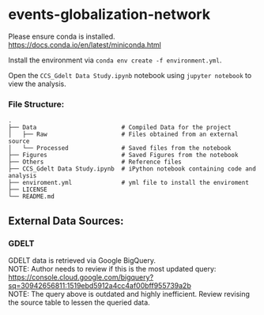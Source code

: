 # events-globalization-network

Please ensure conda is installed. https://docs.conda.io/en/latest/miniconda.html

Install the environment via `conda env create -f environment.yml`.

Open the `CCS_Gdelt Data Study.ipynb` notebook using `jupyter notebook` to view the analysis.

### File Structure:

    .  
    ├── Data                        # Compiled Data for the project  
    │   ├── Raw                     # Files obtained from an external source  
    │   └── Processed               # Saved files from the notebook  
    ├── Figures                     # Saved Figures from the notebook  
    ├── Others                      # Reference files  
    ├── CCS_Gdelt Data Study.ipynb  # iPython notebook containing code and analysis  
    ├── enviroment.yml              # yml file to install the enviroment  
    ├── LICENSE  
    └── README.md  

## External Data Sources:
### GDELT
GDELT data is retrieved via Google BigQuery.  
NOTE: Author needs to review if this is the most updated query: https://console.cloud.google.com/bigquery?sq=30942656811:1519ebd5912a4cc4af00bff955739a2b  
NOTE: The query above is outdated and highly inefficient. Review revising the source table to lessen the queried data.  
